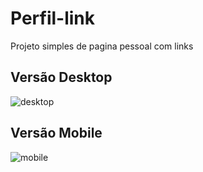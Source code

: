 # Perfil-link
Projeto simples de pagina pessoal com links

<h2> Versão Desktop </h2>

![desktop](https://user-images.githubusercontent.com/103973828/199862306-7fa4fd3f-f01e-4a98-88fb-83f7d6804829.png)

<h2> Versão Mobile </h2>

![mobile](https://user-images.githubusercontent.com/103973828/199862318-e8b620d9-7d49-4292-baf1-1abc5ae7389c.png)
